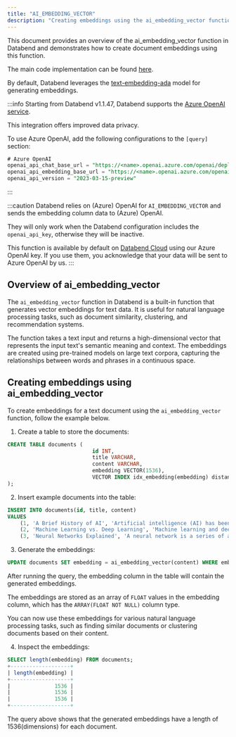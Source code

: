 ```yaml
---
title: "AI_EMBEDDING_VECTOR"
description: "Creating embeddings using the ai_embedding_vector function in Databend"
---
```


This document provides an overview of the ai_embedding_vector function in Databend and demonstrates how to create document embeddings using this function.

The main code implementation can be found [here](https://github.com/databendlabs/databend/blob/1e93c5b562bd159ecb0f336bb88fd1b7f9dc4a62/src/common/openai/src/embedding.rs).

By default, Databend leverages the [text-embedding-ada](https://platform.openai.com/docs/models/embeddings) model for generating embeddings.

:::info
Starting from Databend v1.1.47, Databend supports the [Azure OpenAI service](https://azure.microsoft.com/en-au/products/cognitive-services/openai-service).

This integration offers improved data privacy.

To use Azure OpenAI, add the following configurations to the `[query]` section:

```sql
# Azure OpenAI
openai_api_chat_base_url = "https://<name>.openai.azure.com/openai/deployments/<name>/"
openai_api_embedding_base_url = "https://<name>.openai.azure.com/openai/deployments/<name>/"
openai_api_version = "2023-03-15-preview"
```

:::

:::caution
Databend relies on (Azure) OpenAI for `AI_EMBEDDING_VECTOR` and sends the embedding column data to (Azure) OpenAI.

They will only work when the Databend configuration includes the `openai_api_key`, otherwise they will be inactive.

This function is available by default on [Databend Cloud](https://databend.com) using our Azure OpenAI key. If you use them, you acknowledge that your data will be sent to Azure OpenAI by us.
:::

## Overview of ai_embedding_vector

The `ai_embedding_vector` function in Databend is a built-in function that generates vector embeddings for text data. It is useful for natural language processing tasks, such as document similarity, clustering, and recommendation systems.

The function takes a text input and returns a high-dimensional vector that represents the input text's semantic meaning and context. The embeddings are created using pre-trained models on large text corpora, capturing the relationships between words and phrases in a continuous space.

## Creating embeddings using ai_embedding_vector

To create embeddings for a text document using the `ai_embedding_vector` function, follow the example below.

1. Create a table to store the documents:

```sql
CREATE TABLE documents (
                           id INT,
                           title VARCHAR,
                           content VARCHAR,
                           embedding VECTOR(1536),
                           VECTOR INDEX idx_embedding(embedding) distance='cosine'
);
```

2. Insert example documents into the table:

```sql
INSERT INTO documents(id, title, content)
VALUES
    (1, 'A Brief History of AI', 'Artificial intelligence (AI) has been a fascinating concept of science fiction for decades...'),
    (2, 'Machine Learning vs. Deep Learning', 'Machine learning and deep learning are two subsets of artificial intelligence...'),
    (3, 'Neural Networks Explained', 'A neural network is a series of algorithms that endeavors to recognize underlying relationships...'),
```

3. Generate the embeddings:

```sql
UPDATE documents SET embedding = ai_embedding_vector(content) WHERE embedding IS NULL;
```

After running the query, the embedding column in the table will contain the generated embeddings.

The embeddings are stored as an array of `FLOAT` values in the embedding column, which has the `ARRAY(FLOAT NOT NULL)` column type.

You can now use these embeddings for various natural language processing tasks, such as finding similar documents or clustering documents based on their content.

4. Inspect the embeddings:

```sql
SELECT length(embedding) FROM documents;
+-------------------+
| length(embedding) |
+-------------------+
|              1536 |
|              1536 |
|              1536 |
+-------------------+
```

The query above shows that the generated embeddings have a length of 1536(dimensions) for each document.

